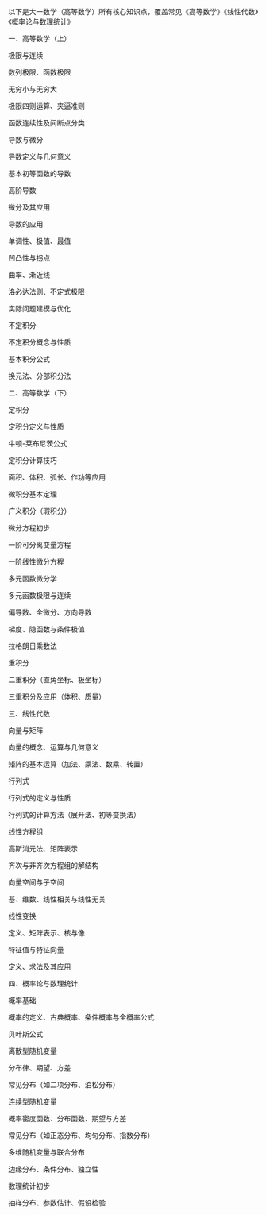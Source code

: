 以下是大一数学（高等数学）所有核心知识点，覆盖常见《高等数学》《线性代数》《概率论与数理统计》

一、高等数学（上）

极限与连续

数列极限、函数极限

无穷小与无穷大

极限四则运算、夹逼准则

函数连续性及间断点分类

导数与微分

导数定义与几何意义

基本初等函数的导数

高阶导数

微分及其应用

导数的应用

单调性、极值、最值

凹凸性与拐点

曲率、渐近线

洛必达法则、不定式极限

实际问题建模与优化

不定积分

不定积分概念与性质

基本积分公式

换元法、分部积分法

二、高等数学（下）

定积分

定积分定义与性质

牛顿-莱布尼茨公式

定积分计算技巧

面积、体积、弧长、作功等应用

微积分基本定理

广义积分（瑕积分）

微分方程初步

一阶可分离变量方程

一阶线性微分方程

多元函数微分学

多元函数极限与连续

偏导数、全微分、方向导数

梯度、隐函数与条件极值

拉格朗日乘数法

重积分

二重积分（直角坐标、极坐标）

三重积分及应用（体积、质量）

三、线性代数

向量与矩阵

向量的概念、运算与几何意义

矩阵的基本运算（加法、乘法、数乘、转置）

行列式

行列式的定义与性质

行列式的计算方法（展开法、初等变换法）

线性方程组

高斯消元法、矩阵表示

齐次与非齐次方程组的解结构

向量空间与子空间

基、维数、线性相关与线性无关

线性变换

定义、矩阵表示、核与像

特征值与特征向量

定义、求法及其应用

四、概率论与数理统计

概率基础

概率的定义、古典概率、条件概率与全概率公式

贝叶斯公式

离散型随机变量

分布律、期望、方差

常见分布（如二项分布、泊松分布）

连续型随机变量

概率密度函数、分布函数、期望与方差

常见分布（如正态分布、均匀分布、指数分布）

多维随机变量与联合分布

边缘分布、条件分布、独立性

数理统计初步

抽样分布、参数估计、假设检验

